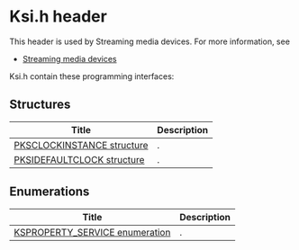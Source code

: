 # Ksi.h header


This header is used by Streaming media devices. For more information, see
- [Streaming media devices](../_stream/index.md)

Ksi.h contain these programming interfaces:


## Structures

| Title   | Description   |
| ---- |:---- |
| [PKSCLOCKINSTANCE structure](ns-ksi-pksclockinstance.md) | . |
| [PKSIDEFAULTCLOCK structure](ns-ksi-pksidefaultclock.md) | . |

## Enumerations

| Title   | Description   |
| ---- |:---- |
| [KSPROPERTY_SERVICE enumeration](ne-ksi-ksproperty-service.md) | . |
